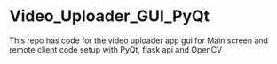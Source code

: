 # Video_Uploader_GUI_PyQt
This repo has code for the video uploader app gui for Main screen and remote client code setup with PyQt, flask api and OpenCV
